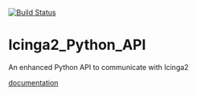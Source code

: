 [![Build Status](https://travis-ci.org/KevinHonka/Icinga2_Python_API.svg?branch=master)](https://travis-ci.org/KevinHonka/Icinga2_Python_API)

# Icinga2_Python_API

An enhanced Python API  to communicate with Icinga2

[documentation](docs/index.md)
